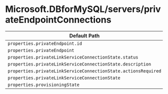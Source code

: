 # Microsoft.DBforMySQL/servers/privateEndpointConnections

| Default Path | Alias |
|---|---|
| `properties.privateEndpoint.id` | `Microsoft.DBforMySQL/servers/privateEndpointConnections/privateEndpoint.id` |
| `properties.privateEndpoint` | `Microsoft.DBforMySQL/servers/privateEndpointConnections/privateEndpoint` |
| `properties.privateLinkServiceConnectionState.status` | `Microsoft.DBforMySQL/servers/privateEndpointConnections/privateLinkServiceConnectionState.status` |
| `properties.privateLinkServiceConnectionState.description` | `Microsoft.DBforMySQL/servers/privateEndpointConnections/privateLinkServiceConnectionState.description` |
| `properties.privateLinkServiceConnectionState.actionsRequired` | `Microsoft.DBforMySQL/servers/privateEndpointConnections/privateLinkServiceConnectionState.actionsRequired` |
| `properties.privateLinkServiceConnectionState` | `Microsoft.DBforMySQL/servers/privateEndpointConnections/privateLinkServiceConnectionState` |
| `properties.provisioningState` | `Microsoft.DBforMySQL/servers/privateEndpointConnections/provisioningState` |

